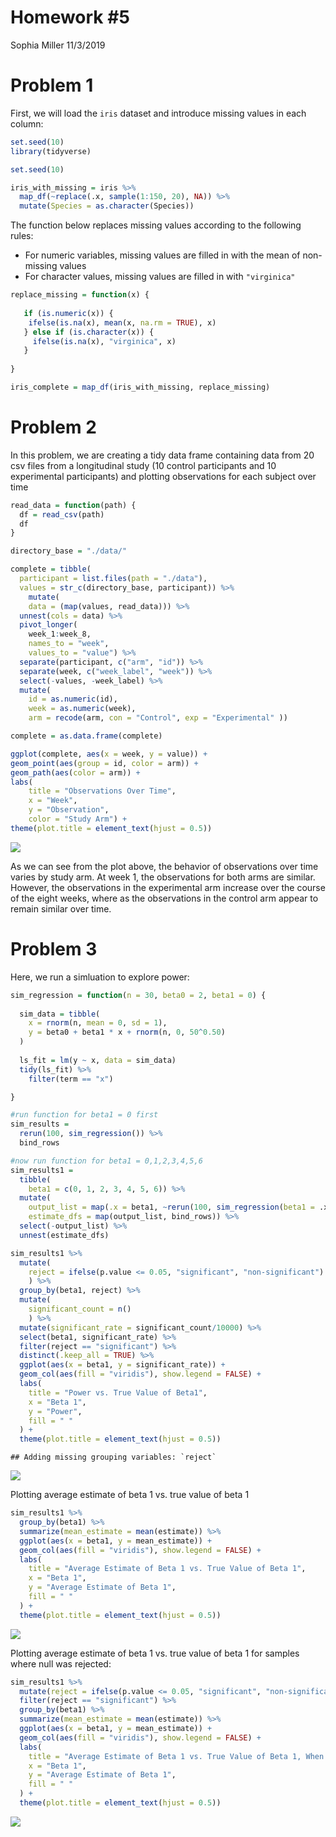 Homework \#5
================
Sophia Miller
11/3/2019

# Problem 1

First, we will load the `iris` dataset and introduce missing values in
each column:

``` r
set.seed(10)
library(tidyverse)

set.seed(10)

iris_with_missing = iris %>% 
  map_df(~replace(.x, sample(1:150, 20), NA)) %>%
  mutate(Species = as.character(Species))
```

The function below replaces missing values according to the following
rules:

  - For numeric variables, missing values are filled in with the mean of
    non-missing values
  - For character values, missing values are filled in with
    `"virginica"`

<!-- end list -->

``` r
replace_missing = function(x) {
  
   if (is.numeric(x)) {
    ifelse(is.na(x), mean(x, na.rm = TRUE), x)
   } else if (is.character(x)) {
     ifelse(is.na(x), "virginica", x)
   }
     
}

iris_complete = map_df(iris_with_missing, replace_missing)
```

# Problem 2

In this problem, we are creating a tidy data frame containing data from
20 csv files from a longitudinal study (10 control participants and 10
experimental participants) and plotting observations for each subject
over time

``` r
read_data = function(path) {
  df = read_csv(path)
  df
}

directory_base = "./data/"

complete = tibble(
  participant = list.files(path = "./data"), 
  values = str_c(directory_base, participant)) %>% 
    mutate(
    data = (map(values, read_data))) %>%
  unnest(cols = data) %>% 
  pivot_longer(
    week_1:week_8, 
    names_to = "week",
    values_to = "value") %>% 
  separate(participant, c("arm", "id")) %>% 
  separate(week, c("week_label", "week")) %>% 
  select(-values, -week_label) %>% 
  mutate(
    id = as.numeric(id),
    week = as.numeric(week),
    arm = recode(arm, con = "Control", exp = "Experimental" ))

complete = as.data.frame(complete)

ggplot(complete, aes(x = week, y = value)) +
geom_point(aes(group = id, color = arm)) +
geom_path(aes(color = arm)) +
labs(
    title = "Observations Over Time",
    x = "Week",
    y = "Observation",
    color = "Study Arm") +
theme(plot.title = element_text(hjust = 0.5))
```

![](p8105_hw5_sm4594_files/figure-gfm/list_files-1.png)<!-- -->

As we can see from the plot above, the behavior of observations over
time varies by study arm. At week 1, the observations for both arms are
similar. However, the observations in the experimental arm increase over
the course of the eight weeks, where as the observations in the control
arm appear to remain similar over time.

# Problem 3

Here, we run a simluation to explore power:

``` r
sim_regression = function(n = 30, beta0 = 2, beta1 = 0) {
  
  sim_data = tibble(
    x = rnorm(n, mean = 0, sd = 1),
    y = beta0 + beta1 * x + rnorm(n, 0, 50^0.50)
  )
  
  ls_fit = lm(y ~ x, data = sim_data)
  tidy(ls_fit) %>% 
    filter(term == "x")

}

#run function for beta1 = 0 first
sim_results = 
  rerun(100, sim_regression()) %>% 
  bind_rows

#now run function for beta1 = 0,1,2,3,4,5,6
sim_results1 = 
  tibble(
    beta1 = c(0, 1, 2, 3, 4, 5, 6)) %>% 
  mutate(
    output_list = map(.x = beta1, ~rerun(100, sim_regression(beta1 = .x))),
    estimate_dfs = map(output_list, bind_rows)) %>% 
  select(-output_list) %>% 
  unnest(estimate_dfs)
```

``` r
sim_results1 %>% 
  mutate(
    reject = ifelse(p.value <= 0.05, "significant", "non-significant")
    ) %>%
  group_by(beta1, reject) %>% 
  mutate(
    significant_count = n()
    ) %>% 
  mutate(significant_rate = significant_count/10000) %>%
  select(beta1, significant_rate) %>% 
  filter(reject == "significant") %>% 
  distinct(.keep_all = TRUE) %>%
  ggplot(aes(x = beta1, y = significant_rate)) + 
  geom_col(aes(fill = "viridis"), show.legend = FALSE) +
  labs(
    title = "Power vs. True Value of Beta1",
    x = "Beta 1",
    y = "Power",
    fill = " "
  ) +
  theme(plot.title = element_text(hjust = 0.5))
```

    ## Adding missing grouping variables: `reject`

![](p8105_hw5_sm4594_files/figure-gfm/unnamed-chunk-1-1.png)<!-- -->

Plotting average estimate of beta 1 vs. true value of beta 1

``` r
sim_results1 %>%
  group_by(beta1) %>% 
  summarize(mean_estimate = mean(estimate)) %>%
  ggplot(aes(x = beta1, y = mean_estimate)) +
  geom_col(aes(fill = "viridis"), show.legend = FALSE) +
  labs(
    title = "Average Estimate of Beta 1 vs. True Value of Beta 1",
    x = "Beta 1",
    y = "Average Estimate of Beta 1",
    fill = " "
  ) +
  theme(plot.title = element_text(hjust = 0.5))
```

![](p8105_hw5_sm4594_files/figure-gfm/prob3_second_plot-1.png)<!-- -->

Plotting average estimate of beta 1 vs. true value of beta 1 for samples
where null was rejected:

``` r
sim_results1 %>% 
  mutate(reject = ifelse(p.value <= 0.05, "significant", "non-significant")) %>%
  filter(reject == "significant") %>% 
  group_by(beta1) %>% 
  summarize(mean_estimate = mean(estimate)) %>%
  ggplot(aes(x = beta1, y = mean_estimate)) +
  geom_col(aes(fill = "viridis"), show.legend = FALSE) +
  labs(
    title = "Average Estimate of Beta 1 vs. True Value of Beta 1, When Null was Rejected",
    x = "Beta 1",
    y = "Average Estimate of Beta 1",
    fill = " "
  ) +
  theme(plot.title = element_text(hjust = 0.5))
```

![](p8105_hw5_sm4594_files/figure-gfm/unnamed-chunk-2-1.png)<!-- -->
